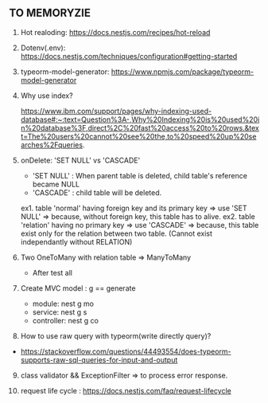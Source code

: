 ## TO MEMORYZIE

1. Hot realoding: https://docs.nestjs.com/recipes/hot-reload

2. Dotenv(.env): https://docs.nestjs.com/techniques/configuration#getting-started

3. typeorm-model-generator: https://www.npmjs.com/package/typeorm-model-generator

4. Why use index?

   https://www.ibm.com/support/pages/why-indexing-used-database#:~:text=Question%3A-,Why%20Indexing%20is%20used%20in%20database%3F,direct%2C%20fast%20access%20to%20rows.&text=The%20users%20cannot%20see%20the,to%20speed%20up%20searches%2Fqueries.

5. onDelete: 'SET NULL' vs 'CASCADE'

   - 'SET NULL' : When parent table is deleted, child table's reference became NULL
   - 'CASCADE' : child table will be deleted.

   ex1. table 'normal' having foreign key and its primary key => use 'SET NULL'
   => because, without foreign key, this table has to alive.
   ex2. table 'relation' having no primary key => use 'CASCADE'
   => because, this table exist only for the relation between two table.
   (Cannot exist independantly without RELATION)

6. Two OneToMany with relation table => ManyToMany

   - After test all

7. Create MVC model : g == generate

   - module: nest g mo <NAME>
   - service: nest g s <NAME>
   - controller: nest g co <NAME>

8. How to use raw query with typeorm(write directly query)?

- https://stackoverflow.com/questions/44493554/does-typeorm-supports-raw-sql-queries-for-input-and-output

9. class validator && ExceptionFilter => to process error response.

10. request life cycle : https://docs.nestjs.com/faq/request-lifecycle
